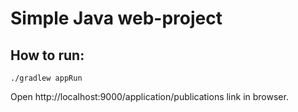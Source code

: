 # Simple Java web-project

## How to run:

```
./gradlew appRun
```

Open http://localhost:9000/application/publications link in browser.
